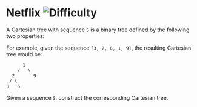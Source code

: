 # Netflix ![Difficulty](https://img.shields.io/badge/-HARD-red)
	
A Cartesian tree with sequence `S` is a binary tree defined by the following two properties:
	




	
For example, given the sequence `[3, 2, 6, 1, 9]`, the resulting Cartesian tree would be:
	
```
      1
    /   \   
  2       9
 / \
3   6
```
	
Given a sequence `S`, construct the corresponding Cartesian tree.
	
